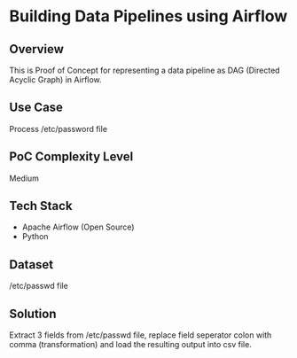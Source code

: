 # Building Data Pipelines using Airflow

## Overview
This is Proof of Concept for representing a data pipeline as DAG (Directed Acyclic Graph) in Airflow.

## Use Case
Process /etc/password file

## PoC Complexity Level
Medium

## Tech Stack
- Apache Airflow (Open Source)
- Python

## Dataset
/etc/passwd file

## Solution
Extract 3 fields from /etc/passwd file, replace field seperator colon with comma (transformation) and load the resulting output into csv file.
